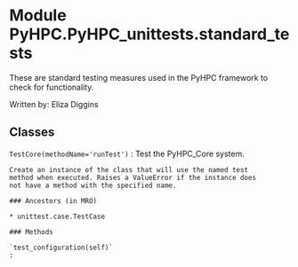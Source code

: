 Module PyHPC.PyHPC_unittests.standard_tests
===========================================
These are standard testing measures used in the PyHPC framework to check for functionality.

Written by: Eliza Diggins

Classes
-------

`TestCore(methodName='runTest')`
:   Test the PyHPC_Core system.
    
    Create an instance of the class that will use the named test
    method when executed. Raises a ValueError if the instance does
    not have a method with the specified name.

    ### Ancestors (in MRO)

    * unittest.case.TestCase

    ### Methods

    `test_configuration(self)`
    :